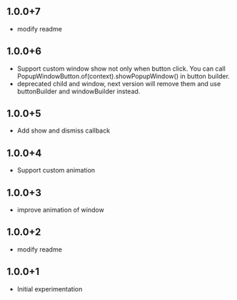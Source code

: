 ## 1.0.0+7

* modify readme

## 1.0.0+6

* Support custom window show not only when button click.
  You can call PopupWindowButton.of(context).showPopupWindow() in button builder.
* deprecated child and window, next version will remove them and use buttonBuilder and windowBuilder instead.

## 1.0.0+5

* Add show and dismiss callback

## 1.0.0+4

* Support custom animation

## 1.0.0+3

* improve animation of window

## 1.0.0+2

* modify readme

## 1.0.0+1

* Initial experimentation